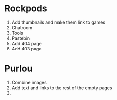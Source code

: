 # Rockpods

1. Add thumbnails and make them link to games
2. Chatroom
3. Tools
4. Pastebin
5. Add 404 page
6. Add 403 page

# Purlou
1. Combine images
2. Add text and links to the rest of the empty pages
3. 
